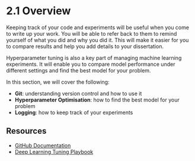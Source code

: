 # 2.1 Overview

Keeping track of your code and experiments will be useful when you come to write up your work. You will be able to refer back to them to remind yourself of what you did and why you did it. This will make it easier for you to compare results and help you add details to your dissertation.

Hyperparameter tuning is also a key part of managing machine learning experiments. It will enable you to compare model performance under different settings and find the best model for your problem.

In this section, we will cover the following:
* **Git**: understanding version control and how to use it
* **Hyperparameter Optimisation**: how to find the best model for your problem
* **Logging**: how to keep track of your experiments

## Resources

* [GitHub Documentation](https://docs.github.com/en/github)
* [Deep Learning Tuning Playbook](https://github.com/google-research/tuning_playbook)